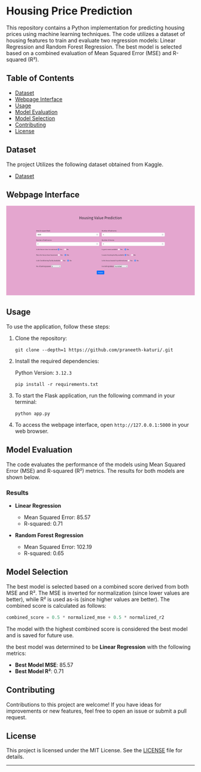 # Housing Price Prediction

This repository contains a Python implementation for predicting housing prices using machine learning techniques. The code utilizes a dataset of housing features to train and evaluate two regression models: Linear Regression and Random Forest Regression. The best model is selected based on a combined evaluation of Mean Squared Error (MSE) and R-squared (R²).

## Table of Contents

- [Dataset](#dataset)
- [Webpage Interface](#webpage-interface)
- [Usage](#usage)
- [Model Evaluation](#model-evaluation)
- [Model Selection](#model-selection)
- [Contributing](#contributing)
- [License](#license)


## Dataset
The project Utilizes the following dataset obtained from Kaggle.

- [Dataset](https://www.kaggle.com/datasets/ashydv/housing-dataset)

## Webpage Interface

<div align="center">
    <img src="Screenshots/HomeWorth.gif">
</div>

## Usage

To use the application, follow these steps:

1. Clone the repository:

   ```
   git clone --depth=1 https://github.com/praneeth-katuri/.git
   ```

2. Install the required dependencies:
   
   Python Version: `3.12.3`

   ```
   pip install -r requirements.txt
   ```

3. To start the Flask application, run the following command in your terminal:

   ```
   python app.py
   ```

4. To access the webpage interface, open `http://127.0.0.1:5000` in your web browser.

## Model Evaluation

The code evaluates the performance of the models using Mean Squared Error (MSE) and R-squared (R²) metrics. The results for both models are shown below.

### Results

- **Linear Regression**
  - Mean Squared Error: 85.57
  - R-squared: 0.71

- **Random Forest Regression**
  - Mean Squared Error: 102.19
  - R-squared: 0.65

## Model Selection

The best model is selected based on a combined score derived from both MSE and R². The MSE is inverted for normalization (since lower values are better), while R² is used as-is (since higher values are better). The combined score is calculated as follows:

```python
combined_score = 0.5 * normalized_mse + 0.5 * normalized_r2
```

The model with the highest combined score is considered the best model and is saved for future use.

the best model was determined to be **Linear Regression** with the following metrics:

- **Best Model MSE**: 85.57
- **Best Model R²**: 0.71

## Contributing

Contributions to this project are welcome! If you have ideas for improvements or new features, feel free to open an issue or submit a pull request.

## License

This project is licensed under the MIT License. See the [LICENSE](LICENSE) file for details.

---
